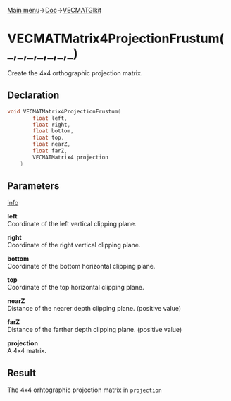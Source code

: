 [Main menu](../../../Readme.md)->[Doc](../../VECMATKit.md)->[VECMATGlkit](../VECMATGlkit.md)

# VECMATMatrix4ProjectionFrustum(\_,\_,\_,\_,\_,\_,\_)
Create the 4x4 orthographic projection matrix.

## **Declaration**
```C
void VECMATMatrix4ProjectionFrustum(
		float left,
		float right,
		float bottom,
		float top,
		float nearZ,
		float farZ,
		VECMATMatrix4 projection
	)
```


## **Parameters**
[info](https://www.khronos.org/registry/OpenGL-Refpages/gl2.1/xhtml/glFrustum.xml)

**left**  
Coordinate of the left vertical clipping plane.

**right**  
Coordinate of the right vertical clipping plane.

**bottom**  
Coordinate of the bottom horizontal clipping plane.

**top**  
Coordinate of the top horizontal clipping plane.

**nearZ**  
Distance of the nearer depth clipping plane. (positive value)

**farZ**  
Distance of the farther depth clipping plane. (positive value)

**projection**  
A 4x4 matrix.

## **Result**
The 4x4 orhtographic projection matrix in `projection`
